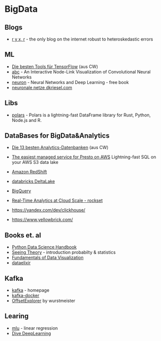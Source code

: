 # BigData

## Blogs
- [r y x, r](https://ryxcommar.com/) - the only blog on the internet robust to heteroskedastic errors

## ML

- [Die besten Tools für TensorFlow](https://www.computerwoche.de/a/die-besten-tools-fuer-tensorflow,3547391) (aus CW)
- [abc](https://github.com/aharley/nn_vis) - An Interactive Node-Link Visualization of Convolutional Neural Networks
- [neuron](http://neuralnetworksanddeeplearning.com/) - Neural Networks and Deep Learning - free book
- [neuronale netze dkriesel.com](https://www.dkriesel.com/_media/science/neuronalenetze-de-zeta2-1col-dkrieselcom.pdf)

## Libs

- [polars](https://github.com/ddotta/awesome-polars) - Polars is a lightning-fast DataFrame library for Rust, Python, Node.js and R.

## DataBases for BigData&Analytics 

- [Die 13 besten Analytics-Datenbanken](https://www.computerwoche.de/a/die-13-besten-analytics-datenbanken,3552382) (aus CW)

- [The easiest managed service for Presto on AWS](https://ahana.io/) Lightning-fast SQL on your AWS S3 data lake  
- [Amazon RedShift](https://aws.amazon.com/de/redshift/)
- [databricks DeltaLake](https://databricks.com/de/product/delta-lake-on-databricks)
- [BigQuery](https://cloud.google.com/bigquery/)
- [Real-Time Analytics at Cloud Scale - rockset](https://rockset.com/)
- https://yandex.com/dev/clickhouse/
- https://www.yellowbrick.com/

## Books et. al

- [Python Data Science Handbook](https://jakevdp.github.io/PythonDataScienceHandbook/)
- [Seeing Theory](https://seeing-theory.brown.edu/index.htm) - introduction probabilty & statistics
- [Fundamentals of Data Visualization](https://clauswilke.com/dataviz/coordinate-systems-axes.html)
- [dataelixir](https://dataelixir.com/newsletter-archives/)

## Kafka

- [kafka](https://kafka.apache.org/) - homepage
- [kafka-docker](https://github.com/wurstmeister/kafka-docker)
- [OffsetExplorer](https://www.kafkatool.com/) by wurstmeister

## Learing
- [mlu](https://mlu-explain.github.io/linear-regression/) - linear regression
- [Dive DeepLearning](http://preview.d2l.ai/d2l-en/master/index.html)
